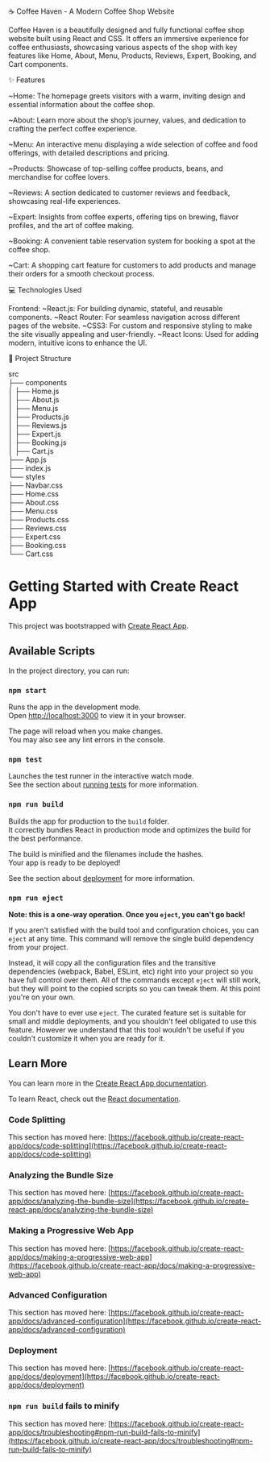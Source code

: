 ☕ Coffee Haven - A Modern Coffee Shop Website

Coffee Haven is a beautifully designed and fully functional coffee shop website built using React and CSS. It offers an immersive experience for coffee enthusiasts, showcasing various aspects of the shop with key features like Home, About, Menu, Products, Reviews, Expert, Booking, and Cart components.

✨ Features

~Home: The homepage greets visitors with a warm, inviting design and essential information about the coffee shop.

~About: Learn more about the shop’s journey, values, and dedication to crafting the perfect coffee experience.

~Menu: An interactive menu displaying a wide selection of coffee and food offerings, with detailed descriptions and pricing.

~Products: Showcase of top-selling coffee products, beans, and merchandise for coffee lovers.

~Reviews: A section dedicated to customer reviews and feedback, showcasing real-life experiences.

~Expert: Insights from coffee experts, offering tips on brewing, flavor profiles, and the art of coffee making.

~Booking: A convenient table reservation system for booking a spot at the coffee shop.

~Cart: A shopping cart feature for customers to add products and manage their orders for a smooth checkout process.

💻 Technologies Used

Frontend:
~React.js: For building dynamic, stateful, and reusable components.
~React Router: For seamless navigation across different pages of the website.
~CSS3: For custom and responsive styling to make the site visually appealing and user-friendly.
~React Icons: Used for adding modern, intuitive icons to enhance the UI.

📂 Project Structure


src  
├── components  
│   ├── Home.js  
│   ├── About.js  
│   ├── Menu.js  
│   ├── Products.js  
│   ├── Reviews.js  
│   ├── Expert.js  
│   ├── Booking.js  
│   ├── Cart.js  
├── App.js  
├── index.js  
└── styles  
    ├── Navbar.css  
    ├── Home.css  
    ├── About.css  
    ├── Menu.css  
    ├── Products.css  
    ├── Reviews.css  
    ├── Expert.css  
    ├── Booking.css  
    └── Cart.css  


# Getting Started with Create React App

This project was bootstrapped with [Create React App](https://github.com/facebook/create-react-app).

## Available Scripts

In the project directory, you can run:

### `npm start`

Runs the app in the development mode.\
Open [http://localhost:3000](http://localhost:3000) to view it in your browser.

The page will reload when you make changes.\
You may also see any lint errors in the console.

### `npm test`

Launches the test runner in the interactive watch mode.\
See the section about [running tests](https://facebook.github.io/create-react-app/docs/running-tests) for more information.

### `npm run build`

Builds the app for production to the `build` folder.\
It correctly bundles React in production mode and optimizes the build for the best performance.

The build is minified and the filenames include the hashes.\
Your app is ready to be deployed!

See the section about [deployment](https://facebook.github.io/create-react-app/docs/deployment) for more information.

### `npm run eject`

**Note: this is a one-way operation. Once you `eject`, you can't go back!**

If you aren't satisfied with the build tool and configuration choices, you can `eject` at any time. This command will remove the single build dependency from your project.

Instead, it will copy all the configuration files and the transitive dependencies (webpack, Babel, ESLint, etc) right into your project so you have full control over them. All of the commands except `eject` will still work, but they will point to the copied scripts so you can tweak them. At this point you're on your own.

You don't have to ever use `eject`. The curated feature set is suitable for small and middle deployments, and you shouldn't feel obligated to use this feature. However we understand that this tool wouldn't be useful if you couldn't customize it when you are ready for it.

## Learn More

You can learn more in the [Create React App documentation](https://facebook.github.io/create-react-app/docs/getting-started).

To learn React, check out the [React documentation](https://reactjs.org/).

### Code Splitting

This section has moved here: [https://facebook.github.io/create-react-app/docs/code-splitting](https://facebook.github.io/create-react-app/docs/code-splitting)

### Analyzing the Bundle Size

This section has moved here: [https://facebook.github.io/create-react-app/docs/analyzing-the-bundle-size](https://facebook.github.io/create-react-app/docs/analyzing-the-bundle-size)

### Making a Progressive Web App

This section has moved here: [https://facebook.github.io/create-react-app/docs/making-a-progressive-web-app](https://facebook.github.io/create-react-app/docs/making-a-progressive-web-app)

### Advanced Configuration

This section has moved here: [https://facebook.github.io/create-react-app/docs/advanced-configuration](https://facebook.github.io/create-react-app/docs/advanced-configuration)

### Deployment

This section has moved here: [https://facebook.github.io/create-react-app/docs/deployment](https://facebook.github.io/create-react-app/docs/deployment)

### `npm run build` fails to minify

This section has moved here: [https://facebook.github.io/create-react-app/docs/troubleshooting#npm-run-build-fails-to-minify](https://facebook.github.io/create-react-app/docs/troubleshooting#npm-run-build-fails-to-minify)
